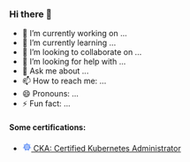 ### Hi there 👋

- 🔭 I’m currently working on ...
- 🌱 I’m currently learning ...
- 👯 I’m looking to collaborate on ...
- 🤔 I’m looking for help with ...
- 💬 Ask me about ...
- 📫 How to reach me: ...
- 😄 Pronouns: ...
- ⚡ Fun fact: ...


#### Some certifications:
- <a href="https://www.credly.com/badges/8013f32c-72d4-49cc-9e92-0ecc25709405/public_url"><img src="/images/cka.png" width="16" alt="CKA">&nbsp;CKA: Certified Kubernetes Administrator</a>
